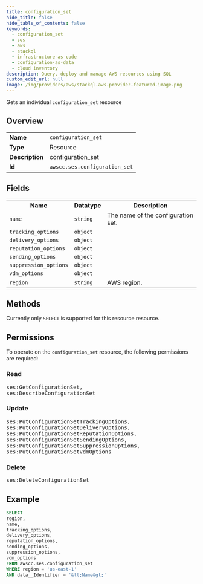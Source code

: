 ```yaml
---
title: configuration_set
hide_title: false
hide_table_of_contents: false
keywords:
  - configuration_set
  - ses
  - aws
  - stackql
  - infrastructure-as-code
  - configuration-as-data
  - cloud inventory
description: Query, deploy and manage AWS resources using SQL
custom_edit_url: null
image: /img/providers/aws/stackql-aws-provider-featured-image.png
---
```

Gets an individual <code>configuration_set</code> resource

## Overview
<table><tbody>
<tr><td><b>Name</b></td><td><code>configuration_set</code></td></tr>
<tr><td><b>Type</b></td><td>Resource</td></tr>
<tr><td><b>Description</b></td><td>configuration_set</td></tr>
<tr><td><b>Id</b></td><td><code>awscc.ses.configuration_set</code></td></tr>
</tbody></table>

## Fields
<table><tbody>
<tr><th>Name</th><th>Datatype</th><th>Description</th></tr>
<tr><td><code>name</code></td><td><code>string</code></td><td>The name of the configuration set.</td></tr>
<tr><td><code>tracking_options</code></td><td><code>object</code></td><td></td></tr>
<tr><td><code>delivery_options</code></td><td><code>object</code></td><td></td></tr>
<tr><td><code>reputation_options</code></td><td><code>object</code></td><td></td></tr>
<tr><td><code>sending_options</code></td><td><code>object</code></td><td></td></tr>
<tr><td><code>suppression_options</code></td><td><code>object</code></td><td></td></tr>
<tr><td><code>vdm_options</code></td><td><code>object</code></td><td></td></tr>
<tr><td><code>region</code></td><td><code>string</code></td><td>AWS region.</td></tr>

</tbody></table>

## Methods
Currently only <code>SELECT</code> is supported for this resource resource.

## Permissions

To operate on the <code>configuration_set</code> resource, the following permissions are required:

### Read
<pre>
ses:GetConfigurationSet,
ses:DescribeConfigurationSet</pre>

### Update
<pre>
ses:PutConfigurationSetTrackingOptions,
ses:PutConfigurationSetDeliveryOptions,
ses:PutConfigurationSetReputationOptions,
ses:PutConfigurationSetSendingOptions,
ses:PutConfigurationSetSuppressionOptions,
ses:PutConfigurationSetVdmOptions</pre>

### Delete
<pre>
ses:DeleteConfigurationSet</pre>


## Example
```sql
SELECT
region,
name,
tracking_options,
delivery_options,
reputation_options,
sending_options,
suppression_options,
vdm_options
FROM awscc.ses.configuration_set
WHERE region = 'us-east-1'
AND data__Identifier = '&lt;Name&gt;'
```
